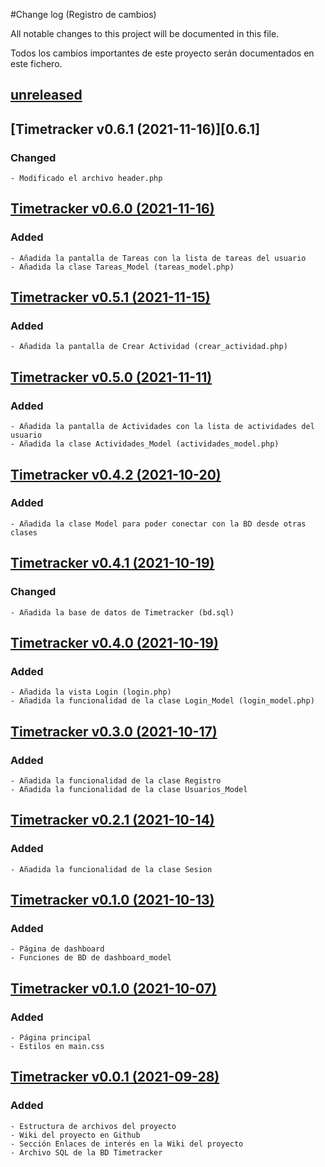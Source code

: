 #Change log (Registro de cambios)

All notable changes to this project will be documented in this file.

Todos los cambios importantes de este proyecto serán documentados en este fichero.

## [unreleased]

## [Timetracker v0.6.1 (2021-11-16)][0.6.1]
### Changed
    - Modificado el archivo header.php

## [Timetracker v0.6.0 (2021-11-16)][0.6.0]
### Added
    - Añadida la pantalla de Tareas con la lista de tareas del usuario
    - Añadida la clase Tareas_Model (tareas_model.php)

## [Timetracker v0.5.1 (2021-11-15)][0.5.1]
### Added
    - Añadida la pantalla de Crear Actividad (crear_actividad.php)

## [Timetracker v0.5.0 (2021-11-11)][0.5.0]
### Added
    - Añadida la pantalla de Actividades con la lista de actividades del usuario
    - Añadida la clase Actividades_Model (actividades_model.php)

## [Timetracker v0.4.2 (2021-10-20)][0.4.2]
### Added
    - Añadida la clase Model para poder conectar con la BD desde otras clases

## [Timetracker v0.4.1 (2021-10-19)][0.4.1]
### Changed
    - Añadida la base de datos de Timetracker (bd.sql)

## [Timetracker v0.4.0 (2021-10-19)][0.4.0]
### Added
    - Añadida la vista Login (login.php)
    - Añadida la funcionalidad de la clase Login_Model (login_model.php)


## [Timetracker v0.3.0 (2021-10-17)][0.3.0]
### Added
    - Añadida la funcionalidad de la clase Registro
    - Añadida la funcionalidad de la clase Usuarios_Model


## [Timetracker v0.2.1 (2021-10-14)][0.2.1]
### Added
    - Añadida la funcionalidad de la clase Sesion

## [Timetracker v0.1.0 (2021-10-13)][0.2.0]
### Added
    - Página de dashboard
    - Funciones de BD de dashboard_model


## [Timetracker v0.1.0 (2021-10-07)][0.1.0]
### Added
    - Página principal
    - Estilos en main.css


## [Timetracker v0.0.1 (2021-09-28)][0.0.1]
### Added
    - Estructura de archivos del proyecto
    - Wiki del proyecto en Github
    - Sección Enlaces de interés en la Wiki del proyecto
    - Archivo SQL de la BD Timetracker


[unreleased]: https://github.com/eorhed/timetracker/projects/1
[0.6.0]: https://github.com/eorhed/timetracker/commit/bf006a7050e82a394300fb943058188078391903
[0.5.1]: https://github.com/eorhed/timetracker/commit/ede95ddc54b737008f926f0a14d558cf7113797c
[0.5.0]: https://github.com/eorhed/timetracker/commit/e60213564965631bf8bca9a22399f38796f3fc1d
[0.4.2]: https://github.com/eorhed/timetracker/commit/74da7e123121ca1292da840c157f1fff69466de5
[0.4.1]: https://github.com/eorhed/timetracker/commit/74c047beb4ca30dc49904b20fcc1cba2ecb617ec
[0.4.0]: https://github.com/eorhed/timetracker/commit/77204e7fde7d5e39717911bde4b2513582c7f5cc
[0.3.0]: https://github.com/eorhed/timetracker/commit/249f3bd4b9069b3b168d9b733d530951e9bb5fec
[0.2.1]: https://github.com/eorhed/timetracker/commit/12086a8e60973a3c05c91892c99849289cf9e565
[0.2.0]: https://github.com/eorhed/timetracker/commit/f0b2591fba8fb344bf936c50c36733f9bb59ebcf
[0.1.0]: https://github.com/eorhed/timetracker/commit/98d46c8aab9e40d4fb3853bf29126215ef6a04cd
[0.0.1]: https://github.com/eorhed/timetracker/commit/9de48e474e329aba757e63bc53916bdce9675cca
